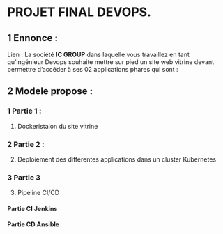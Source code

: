 ﻿# PROJET FINAL DEVOPS. 

## 1 Ennonce : 
Lien : 
La société **IC GROUP** dans laquelle vous travaillez en tant qu’ingénieur Devops souhaite mettre sur pied un site web vitrine devant permettre d’accéder à ses 02 applications phares qui sont :  

## 2 Modele propose : 


### 1 Partie 1 :  
1) Dockeristaion du site vitrine 

### 2 Partie 2 :  
2) Déploiement des différentes applications dans un cluster Kubernetes


### 3 Partie 3 
3) Pipeline CI/CD 


#### Partie CI Jenkins 

#### Partie CD Ansible 

 

